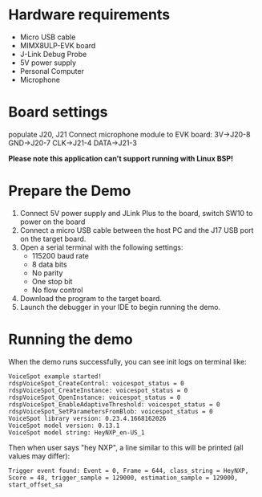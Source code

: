Hardware requirements
=====================
- Micro USB cable
- MIMX8ULP-EVK  board
- J-Link Debug Probe
- 5V power supply
- Personal Computer
- Microphone

Board settings
==============
populate J20, J21
Connect microphone module to EVK board:
3V->J20-8
GND->J20-7
CLK->J21-4
DATA->J21-3

**Please note this application can't support running with Linux BSP!**

Prepare the Demo
================
1.  Connect 5V power supply and JLink Plus to the board, switch SW10 to power on the board
2.  Connect a micro USB cable between the host PC and the J17 USB port on the target board.
3.  Open a serial terminal with the following settings:
    - 115200 baud rate
    - 8 data bits
    - No parity
    - One stop bit
    - No flow control
4.  Download the program to the target board.
5.  Launch the debugger in your IDE to begin running the demo.


Running the demo
===============
When the demo runs successfully, you can see init logs on terminal like:

	VoiceSpot example started!
	rdspVoiceSpot_CreateControl: voicespot_status = 0
	rdspVoiceSpot_CreateInstance: voicespot_status = 0
	rdspVoiceSpot_OpenInstance: voicespot_status = 0
	rdspVoiceSpot_EnableAdaptiveThreshold: voicespot_status = 0
	rdspVoiceSpot_SetParametersFromBlob: voicespot_status = 0
	VoiceSpot library version: 0.23.4.1668162026
	VoiceSpot model version: 0.13.1
	VoiceSpot model string: HeyNXP_en-US_1

Then when user says "hey NXP", a line similar to this will be printed (all values may differ):

	Trigger event found: Event = 0, Frame = 644, class_string = HeyNXP, Score = 48, trigger_sample = 129000, estimation_sample = 129000, start_offset_sa

